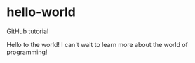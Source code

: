 # hello-world
GitHub tutorial

Hello to the world! I can't wait to learn more about the world of programming!
